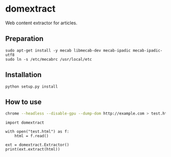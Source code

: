 # domextract
Web content extractor for articles.

## Preparation

```
sudo apt-get install -y mecab libmecab-dev mecab-ipadic mecab-ipadic-utf8
sudo ln -s /etc/mecabrc /usr/local/etc
```

## Installation

```
python setup.py install
```

## How to use

```bash
chrome --headless --disable-gpu --dump-dom http://example.com > test.html
```

```python3
import domextract

with open("test.html") as f:
    html = f.read()

ext = domextract.Extractor()
print(ext.extract(html))
```
